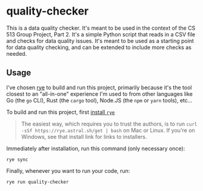 # quality-checker

This is a data quality checker. It's meant to be used in the context of the CS 513 Group Project, Part 2. It's a simple Python script that reads in a CSV file and checks for data quality issues. It's meant to be used as a starting point for data quality checking, and can be extended to include more checks as needed.

## Usage

I've chosen [rye](https://rye.astral.sh/) to build and run this project, primarily because it's the tool closest to an "all-in-one" experience I'm used to from other languages like Go (the `go` CLI), Rust (the `cargo` tool), Node.JS (the `npm` or `yarn` tools), etc...

To build and run this project, first [install `rye`](https://rye.astral.sh/guide/installation/)

>The easiest way, which requires you to trust the authors, is to run `curl -sSf https://rye.astral.sh/get | bash` on Mac or Linux. If you're on Windows, see that install link for links to installers.

Immediately after installation, run this command (only necessary once):

```shell
rye sync
```

Finally, whenever you want to run your code, run:

```shell
rye run quality-checker
```
